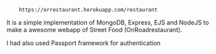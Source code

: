 
        https://orrestaurant.herokuapp.com/restaurant


It is a simple implementation of MongoDB, Express, EJS and NodeJS to make a awesome webapp of Street Food (OnRoadrestaurant).

I had also used Passport framework for authentication